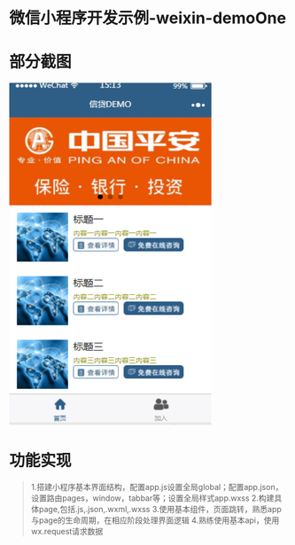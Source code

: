 # 微信小程序开发示例-weixin-demoOne

# 部分截图
<img src="https://github.com/kongdefu/weixin-demoOne/raw/master/image/one.png" width="365" height="619"/> 

# 功能实现
> 1.搭建小程序基本界面结构，配置app.js设置全局global；配置app.json，设置路由pages，window，tabbar等；设置全局样式app.wxss
> 2.构建具体page,包括.js,.json,.wxml,.wxss
> 3.使用基本组件，页面跳转，熟悉app与page的生命周期，在相应阶段处理界面逻辑
> 4.熟练使用基本api，使用wx.request请求数据
